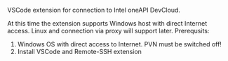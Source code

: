 VSCode extension for connection to Intel oneAPI DevCloud.

At this time the extension supports Windows host with direct Internet access. Linux and connection via proxy will support later.
Prerequsits:
1. Windows OS with direct access to Internet. PVN must be switched off!
2. Install VSCode and Remote-SSH extension
